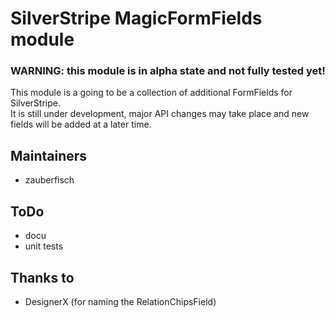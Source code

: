 # SilverStripe MagicFormFields module #

### WARNING: this module is in alpha state and not fully tested yet! ###

This module is a going to be a collection of additional FormFields for SilverStripe.    
It is still under development, major API changes may take place and new fields will be added at a later time.       

## Maintainers ##

 * zauberfisch

## ToDo ##

 * docu
 * unit tests

## Thanks to ##

 * DesignerX (for naming the RelationChipsField)